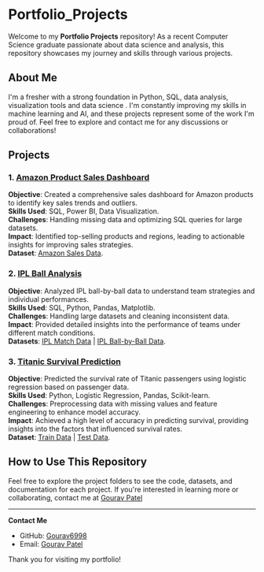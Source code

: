 # Portfolio_Projects

Welcome to my **Portfolio Projects** repository! As a recent Computer Science graduate passionate about data science and analysis, this repository showcases my journey and skills through various projects.

## About Me

I'm a fresher with a strong foundation in Python, SQL, data analysis, visualization tools and data science . I'm constantly improving my skills in machine learning and AI, and these projects represent some of the work I'm proud of. Feel free to explore and contact me for any discussions or collaborations!

## Projects

### 1. [Amazon Product Sales Dashboard](https://app.powerbi.com/view?r=eyJrIjoiZTdhYjQ2YjQtYjY3OC00NWI3LThlZGYtOTBmZmM4NzQ2MDkyIiwidCI6ImNlMDI4YTAyLWY5NGYtNDM2ZS1hYTI1LTY3ZGNjNjQ3ZDhiMiJ9)
**Objective**: Created a comprehensive sales dashboard for Amazon products to identify key sales trends and outliers.  
**Skills Used**: SQL, Power BI, Data Visualization.  
**Challenges**: Handling missing data and optimizing SQL queries for large datasets.  
**Impact**: Identified top-selling products and regions, leading to actionable insights for improving sales strategies.  
**Dataset**: [Amazon Sales Data](https://github.com/gourav6998/Portfolio_Projects/blob/main/drive-download-20240817T121050Z-001.zip).

### 2. [IPL Ball Analysis](https://github.com/gourav6998/Portfolio_Projects/blob/main/ipl%20data%20sol%20query.sql)
**Objective**: Analyzed IPL ball-by-ball data to understand team strategies and individual performances.  
**Skills Used**: SQL, Python, Pandas, Matplotlib.  
**Challenges**: Handling large datasets and cleaning inconsistent data.  
**Impact**: Provided detailed insights into the performance of teams under different match conditions.  
**Datasets**: [IPL Match Data](https://github.com/gourav6998/Portfolio_Projects/blob/main/IPL_matches.csv) | [IPL Ball-by-Ball Data](https://github.com/gourav6998/Portfolio_Projects/blob/main/IPL_Ball.csv).

### 3. [Titanic Survival Prediction ](https://github.com/gourav6998/Portfolio_Projects/blob/main/titanic%20project%20for%20prediction%20of%20survival%20rate.ipynb)
**Objective**: Predicted the survival rate of Titanic passengers using logistic regression based on passenger data.  
**Skills Used**: Python, Logistic Regression, Pandas, Scikit-learn.  
**Challenges**: Preprocessing data with missing values and feature engineering to enhance model accuracy.  
**Impact**: Achieved a high level of accuracy in predicting survival, providing insights into the factors that influenced survival rates.  
**Dataset**: [Train Data](https://github.com/gourav6998/Portfolio_Projects/blob/main/train%20(1).csv) | [Test Data](https://github.com/gourav6998/Portfolio_Projects/blob/main/test.csv).



## How to Use This Repository

Feel free to explore the project folders to see the code, datasets, and documentation for each project. If you're interested in learning more or collaborating, contact me at 
[Gourav Patel](mailto:gouravpatel6998@gmail.com)


---

**Contact Me**


- GitHub: [Gourav6998](https://github.com/gourav6998)
- Email: [Gourav Patel](mailto:gouravpatel6998@gmail.com)

Thank you for visiting my portfolio!

